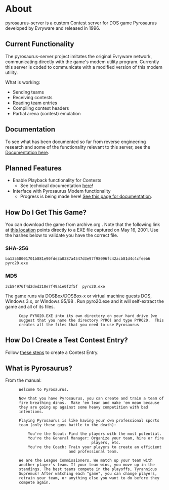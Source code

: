 # About
pyrosaurus-server is a custom Contest server for DOS game Pyrosaurus developed by Evryware and released in 1996.

## Current Functionality
The pyrosaurus-server project imitates the original Evryware network, communicating directly with the game's modem utility program. Currently this server is coded to communicate with a modified version of this modem utility.

What is working:
* Sending teams
* Receiving contests
* Reading team entries
* Compiling contest headers
* Partial arena (contest) emulation

## Documentation
To see what has been documented so far from reverse engineering research and some of the functionality relevant to this server, see the [Documentation here](https://github.com/algae-disco/pyrosaurus-server/blob/main/Documentation/README.md).

## Planned Features
* Enable Playback functionality for Contests
  * See technical documentation [here](https://github.com/algae-disco/pyrosaurus-server/blob/main/Documentation/Contest%20File%20Format.md)!
* Interface with Pyrosaurus Modem functionality
  * Progress is being made here! [See this page for documentation](https://github.com/algae-disco/pyrosaurus-server/blob/main/Documentation/Modem%20Functionality.md).

## How Do I Get This Game?
You can download the game from archive.org . Note that the following link at [this location](https://web.archive.org/web/20010516030044/http://www.evryware.com/pyrosaurus/pyro20.exe) points directly to a EXE file captured on May 16, 2001. Use the hashes below to validate you have the correct file.

### SHA-256
```ba13558001701b881e90fde3a0387a4547d3e97f98096fc42acb81d4c4cfeeb6  pyro20.exe```
### MD5
```3cb84976f4d2ded210e7f49a1e0f2f5f  pyro20.exe```

The game runs via DOSBox/DOSBox-x or virtual machine guests DOS, Windows 3.x, or Windows 95/98 .
Run pyro20.exe and it will self-extract the game and all of its files.

```
      Copy PYRO20.EXE into its own directory on your hard drive (we
      suggest that you name the directory PYRO) and type PYRO20.  This
      creates all the files that you need to use Pyrosaurus
```

## How Do I Create a Test Contest Entry?
Follow [these steps](https://github.com/algae-disco/pyrosaurus-server/blob/main/Documentation/Create%20Contest%20Entry.md) to create a Contest Entry.

## What is Pyrosaurus?
From the manual:
```      
      Welcome to Pyrosaurus.

      Now that you have Pyrosaurus, you can create and train a team of
      fire breathing dinos.  Make 'em lean and make 'em mean because
      they are going up against some heavy competition with bad
      intentions.

      Playing Pyrosaurus is like having your own professional sports
      team (only these guys battle to the death):

          You're the Scout: Find the players with the most potential.
          You're the General Manager: Organize your team, hire or fire
                                      players, etc.
          You're the Coach: Train your players to create an efficient
                            and professional team.

      We are the League Commissioners. We match up your team with
      another player's team. If your team wins, you move up in the
      standings. The best teams compete in the playoffs, Tyrannicus
      Supremus! After watching each "game", you can change players,
      retrain your team, or anything else you want to do before they
      compete again.
```
